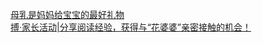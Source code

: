   
[母乳是妈妈给宝宝的最好礼物](http://www.dianyue.me/archives/311/2a7fx333rty3cxwx/)  
[搏·家长活动|分享阅读经验，获得与“花婆婆”亲密接触的机会！](http://www.dianyue.me/archives/460/iqhefx0kd316iwcw/)